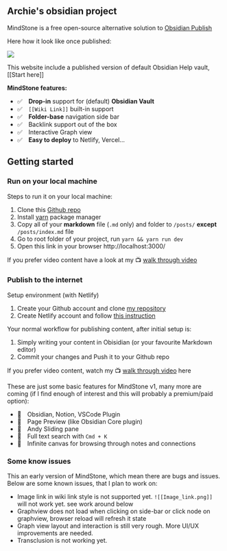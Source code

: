 ## Archie's obsidian project 
MindStone is a free open-source alternative solution to [Obsidian Publish](https://obsidian.md/publish)

Here how it look like once published:

![](/images/CleanShot%202022-04-20%20at%2008.34.17@2x.png)

This website include a published version of default Obsidian Help vault, [[Start here]]

**MindStone features:**

-  ✅ **Drop-in** support for (default) **Obsidian Vault** 
-  ✅ `[[Wiki Link]]` built-in support
-  ✅ **Folder-base** navigation side bar
-  ✅ Backlink support out of the box
-  ✅ Interactive Graph view 
-  ✅ **Easy to deploy** to Netlify, Vercel...

## Getting started
### Run on your local machine

Steps to run it on your local machine:
1. Clone this [Github repo](https://github.com/TuanManhCao/digital-garden)
2. Install [yarn](https://classic.yarnpkg.com/lang/en/docs/install/#mac-stable) package manager 
3. Copy all of your **markdown** file (`.md` only) and folder to `/posts/` **except** `/posts/index.md` file
4. Go to root folder of your project, run `yarn && yarn run dev`
5. Open this link in your browser http://localhost:3000/ 

If you prefer video content have a look at my 📺 [walk through video](https://youtu.be/7_SmWA-_Wx8) 

### Publish to the internet

Setup environment (with Netlify)
1. Create your Github account and clone [my repository](https://github.com/TuanManhCao/digital-garden)
2. Create Netlify account and follow [this instruction](https://www.netlify.com/blog/2020/11/30/how-to-deploy-next.js-sites-to-netlify/) 


Your normal workflow for publishing content, after initial setup is:
1. Simply writing your content in Obisidian (or your favourite Markdown editor)
2. Commit your changes and Push it to your Github repo


If you prefer video content, watch my 📺 [walk through video](https://youtu.be/n8QDO6l64aw) here 

These are just some basic features for MindStone v1, many more are coming (if I find enough of interest and this will probably a premium/paid option):
- 🎯 Obsidian, Notion, VSCode Plugin 
- 🎯 Page Preview (like Obsidian Core plugin)
- 🎯 Andy Sliding pane
- 🎯 Full text search with `Cmd + K`
- 🎯 Infinite canvas for browsing through notes and connections

### Some know issues
This an early version of MindStone, which mean there are bugs and issues. Below are some known issues, that I plan to work on:
- Image link in wiki link style is not supported yet. `![[Image_link.png]]` will not work yet.  see work around below
- Graphview does not load when clicking on side-bar or click node on graphview, browser reload will refresh it state
- Graph view layout and interaction is still very rough. More UI/UX improvements are needed.
- Transclusion is not working yet.
